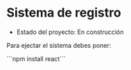 <h1> Sistema de registro</h1>

* Estado del proyecto: En construcción

Para ejectar el sistema debes poner:

´´´npm install react´´´
